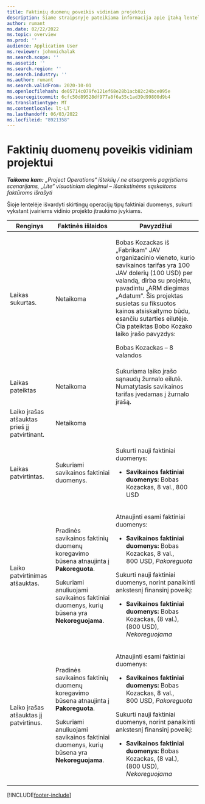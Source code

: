 ```yaml
---
title: Faktinių duomenų poveikis vidiniam projektui
description: Šiame straipsnyje pateikiama informacija apie įtaką lentelei Faktiniai duomenys, esant įvairiems „Microsoft Dynamics 365 Project Operations“ vidinio projekto įvykiams.
author: rumant
ms.date: 02/22/2022
ms.topic: overview
ms.prod: ''
audience: Application User
ms.reviewer: johnmichalak
ms.search.scope: ''
ms.assetid: ''
ms.search.region: ''
ms.search.industry: ''
ms.author: rumant
ms.search.validFrom: 2020-10-01
ms.openlocfilehash: de05714c079fe121ef68e28b1acb82c24bce095e
ms.sourcegitcommit: 6cfc50d89528df977a8f6a55c1ad39d99800d9b4
ms.translationtype: MT
ms.contentlocale: lt-LT
ms.lasthandoff: 06/03/2022
ms.locfileid: "8921358"
---
```

# <a name="actuals-impact-for-an-internal-project"></a>Faktinių duomenų poveikis vidiniam projektui

_**Taikoma kam:** „Project Operations“ išteklių / ne atsargomis pagrįstiems scenarijams, „Lite“ visuotiniam diegimui – išankstinėms sąskaitoms faktūroms išrašyti_

Šioje lentelėje išvardyti skirtingų operacijų tipų faktiniai duomenys, sukurti vykstant įvairiems vidinio projekto įtraukimo įvykiams.

| Renginys | Faktinės išlaidos | Pavyzdžiui |
|---|---|---|
| Laikas sukurtas. | Netaikoma | <p>Bobas Kozackas iš „Fabrikam“ JAV organizacinio vieneto, kurio savikainos tarifas yra 100 JAV dolerių (100 USD) per valandą, dirba su projektu, pavadintu „ARM diegimas „Adatum“. Šis projektas susietas su fiksuotos kainos atsiskaitymo būdu, esančiu sutarties eilutėje. Čia pateiktas Bobo Kozako laiko įrašo pavyzdys:</p><p>Bobas Kozackas – 8 valandos</p> |
| Laikas pateiktas | Netaikoma | Sukuriama laiko įrašo sąnaudų žurnalo eilutė. Numatytasis savikainos tarifas įvedamas į žurnalo įrašą. |
| Laiko įrašas atšauktas prieš jį patvirtinant. | Netaikoma | |
| Laikas patvirtintas. | Sukuriami savikainos faktiniai duomenys. | <p>Sukurti nauji faktiniai duomenys:</p><ul><li>**Savikainos faktiniai duomenys:** Bobas Kozackas, 8 val., 800 USD</li></ul> |
| Laiko patvirtinimas atšauktas. | <p>Pradinės savikainos faktinių duomenų koregavimo būsena atnaujinta į **Pakoreguota**.</p><p>Sukuriami anuliuojami savikainos faktiniai duomenys, kurių būsena yra **Nekoreguojama**.</p> | <p>Atnaujinti esami faktiniai duomenys:</p><ul><li>**Savikainos faktiniai duomenys:** Bobas Kozackas, 8 val., 800 USD, *Pakoreguota*</li></ul><p>Sukurti nauji faktiniai duomenys, norint panaikinti ankstesnį finansinį poveikį:</p><ul><li>**Savikainos faktiniai duomenys:** Bobas Kozackas, (8 val.), (800 USD), *Nekoreguojama*</li></ul> |
| Laiko įrašas atšauktas jį patvirtinus. | <p>Pradinės savikainos faktinių duomenų koregavimo būsena atnaujinta į **Pakoreguota**.</p><p>Sukuriami anuliuojami savikainos faktiniai duomenys, kurių būsena yra **Nekoreguojama**.</p> | <p>Atnaujinti esami faktiniai duomenys:</p><ul><li>**Savikainos faktiniai duomenys:** Bobas Kozackas, 8 val., 800 USD, *Pakoreguota*</li></ul><p>Sukurti nauji faktiniai duomenys, norint panaikinti ankstesnį finansinį poveikį:</p><ul><li>**Savikainos faktiniai duomenys:** Bobas Kozackas, (8 val.), (800 USD), *Nekoreguojama*</li></ul> |

[!INCLUDE[footer-include](../includes/footer-banner.md)]
